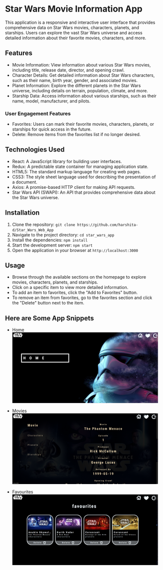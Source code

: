 # Star Wars Movie Information App

This application is a responsive and interactive user interface that provides comprehensive data on Star Wars movies, characters, planets, and starships. Users can explore the vast Star Wars universe and access detailed information about their favorite movies, characters, and more.

## Features

- Movie Information: View information about various Star Wars movies, including title, release date, director, and opening crawl.
- Character Details: Get detailed information about Star Wars characters, such as their name, birth year, gender, and associated movies.
- Planet Information: Explore the different planets in the Star Wars universe, including details on terrain, population, climate, and more.
- Starship Data: Access information about various starships, such as their name, model, manufacturer, and pilots.

### User Engagement Features

- Favorites: Users can mark their favorite movies, characters, planets, or starships for quick access in the future.
- Delete: Remove items from the favorites list if no longer desired.

## Technologies Used

- React: A JavaScript library for building user interfaces.
- Redux: A predictable state container for managing application state.
- HTML5: The standard markup language for creating web pages.
- CSS3: The style sheet language used for describing the presentation of a document.
- Axios: A promise-based HTTP client for making API requests.
- Star Wars API (SWAPI): An API that provides comprehensive data about the Star Wars universe.

## Installation

1. Clone the repository: `git clone https://github.com/harshita-d/Star_Wars_Web_App`
2. Navigate to the project directory: `cd star_wars_app`
3. Install the dependencies: `npm install`
4. Start the development server: `npm start`
5. Open the application in your browser at `http://localhost:3000`

## Usage

- Browse through the available sections on the homepage to explore movies, characters, planets, and starships.
- Click on a specific item to view more detailed information.
- To add an item to favorites, click the "Add to Favorites" button.
- To remove an item from favorites, go to the favorites section and click the "Delete" button next to the item.

## Here are Some App Snippets 

- Home 
![Alt text](images/home.png)

- Movies
![Alt text](images/movies.png)

- Favourites
![Alt text](images/favrouties.png)